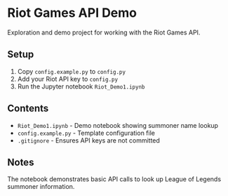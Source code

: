 # Riot Games API Demo

Exploration and demo project for working with the Riot Games API.

## Setup

1. Copy `config.example.py` to `config.py`
2. Add your Riot API key to `config.py`
3. Run the Jupyter notebook `Riot_Demo1.ipynb`

## Contents

- `Riot_Demo1.ipynb` - Demo notebook showing summoner name lookup
- `config.example.py` - Template configuration file
- `.gitignore` - Ensures API keys are not committed

## Notes

The notebook demonstrates basic API calls to look up League of Legends summoner information.
